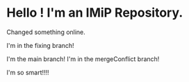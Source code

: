 # Hello ! I'm an IMiP Repository.

Changed something online.

I'm in the fixing branch!

I'm the main branch!
I'm in the mergeConflict branch!

I'm so smart!!!!
